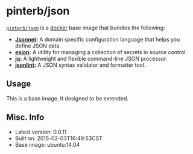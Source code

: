 # pinterb/json 

[`pinterb/json`](https://index.docker.io/u/pinterb/json) is a [docker](https://docker.io) base image that bundles the following:  
 
* **[Jsonnet](http://google.github.io/jsonnet/doc/index.html):** A domain specific configuration language that helps you define JSON data.    
* **[esjon](https://github.com/Shopify/ejson):** A utility for managing a collection of secrets in source control.            
* **[jq](http://stedolan.github.io/jq/):** A lightweight and flexible command-line JSON processor.            
* **[jsonlint](http://manpages.ubuntu.com/manpages/trusty/man1/jsonlint.1.html):** A JSON syntax validator and formatter tool.            

## Usage 
This is a base image. It designed to be extended.

## Misc. Info 
* Latest version: 0.0.11
* Built on: 2015-02-03T16:49:53CST
* Base image: ubuntu:14.04

